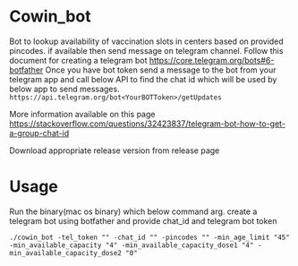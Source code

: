 # Cowin_bot

Bot to lookup availability of vaccination slots in centers based on provided pincodes. if available then send message on telegram channel.
Follow this document for creating a telegram bot https://core.telegram.org/bots#6-botfather
Once you have bot token send a message to the bot from your telegram app and call below API to find the chat id which will be used by below app to send messages.
 `https://api.telegram.org/bot<YourBOTToken>/getUpdates`
  
More information available on this page https://stackoverflow.com/questions/32423837/telegram-bot-how-to-get-a-group-chat-id

Download appropriate release version from release page

# Usage

Run the binary(mac os binary) which below command arg. create a telegram bot using botfather and provide chat_id and telegram bot token
```
./cowin_bot -tel_token "" -chat_id "" -pincodes "" -min_age_limit "45" -min_available_capacity "4" -min_available_capacity_dose1 "4" -min_available_capacity_dose2 "0"
```
